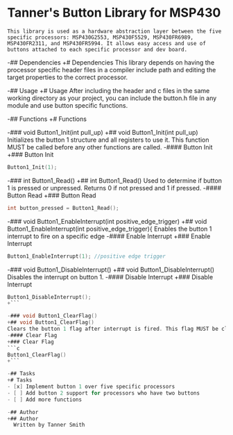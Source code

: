 # Tanner's Button Library for MSP430
	This library is used as a hardware abstraction layer between the five specific processors: MSP430G2553, MSP430F5529, MSP430FR6989, MSP430FR2311, and MSP430FR5994. It allows easy access and use of buttons attached to each specific processor and dev board.
  
 -## Dependencies
 +# Dependencies
  This library depends on having the processor specific header files in a compiler include path and editing the target properties to the correct processor.
  
 -## Usage
 +# Usage
  After including the header and c files in the same working directory as your project, you can include the button.h file in any module and use button specific functions.

 -## Functions
 +# Functions
  
 -### void Button1_Init(int pull_up)
 +## void Button1_Init(int pull_up)
  Initializes the button 1 structure and all registers to use it. This function MUST be called before any other functions are called.
 -#### Button Init
 +### Button Init
  ```c
  Button1_Init(1);
  ```
  
 -### int Button1_Read()
 +## int Button1_Read()
  Used to determine if button 1 is pressed or unpressed. Returns 0 if not pressed and 1 if pressed.
 -#### Button Read
 +### Button Read
  ```c
  int button_pressed = Button1_Read();
  ```
  
 -### void Button1_EnableInterrupt(int positive_edge_trigger)
 +## void Button1_EnableInterrupt(int positive_edge_trigger){
  Enables the button 1 interrupt to fire on a specific edge
 -#### Enable Interrupt
 +### Enable Interrupt
  ```c
  Button1_EnableInterrupt(1); //positive edge trigger
  ```
  
 -### void Button1_DisableInterrupt()
 +## void Button1_DisableInterrupt()
  Disables the interrupt on button 1.
 -#### Disable Interrupt
 +### Disable Interrupt
  ```c
  Button1_DisableInterrupt();
 +```
 
 -### void Button1_ClearFlag()
 +## void Button1_ClearFlag()
  Clears the button 1 flag after interrupt is fired. This flag MUST be cleared for the interrupt to fire again.
 -#### Clear Flag
 +### Clear Flag
  ```c
  Button1_ClearFlag()
 +```
  
 -## Tasks
 +# Tasks
  - [x] Implement button 1 over five specific processors
  - [ ] Add button 2 support for processors who have two buttons
  - [ ] Add more functions
  
  -## Author
  +## Author
	Written by Tanner Smith